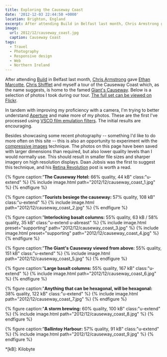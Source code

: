 ```yaml
---
title: Exploring the Causeway Coast
date: '2012-12-03 22:44:50 +0000'
location: Brighton, England
excerpt: After attending Build in Belfast last month, Chris Armstrong gave Ethan Marcotte, Chris Shifflet and myself a tour of the Causeway Coast which, as the name suggests, is home to the famed Giant's Causeway.
image:
  url: 2012/12/causeway_coast.jpg
  caption: Causeway Coast
tags:
  - Travel
  - Photography
  - Responsive design
  - Web
  - Northern Ireland
---
```

After attending [Build][1] in Belfast last month, [Chris Armstrong][2] gave [Ethan Marcotte][3], [Chris Shifflet][4] and myself a tour of the Causeway Coast which, as the name suggests, is home to the famed [Giant's Causeway][5]. Below is a selection of photos I took during our tour. [The full set can be viewed on Flickr][6].

In tandem with improving my proficiency with a camera, I'm trying to better understand [Aperture][7] and make more of my photos. These are the first I've processed using [VSCO film emulation filters][8]. The initial results are encouraging.

Besides showcasing some recent photography -- something I'd like to do more often on this site -- this is also an opportunity to experiment with the [compressive images][9] technique. The photos on this page have been saved with larger dimensions than required, but also lower quality levels than I would normally use. This should result in smaller file sizes and sharper imagery on high resolution displays. Daan Jobsis was the first to suggest this technique, and his [Retina Revolution][10] post is worth a read.

{% figure caption:"**The Causeway Hotel:** 66% quality, 44 kB" class:"u-extend" %}
{% include image.html path="2012/12/causeway_coast_1.jpg" %}
{% endfigure %}

{% figure caption:"**Tourists besiege the causeway:** 57% quality, 108 kB" class:"u-extend" %}
{% include image.html path="2012/12/causeway_coast_2.jpg" %}
{% endfigure %}

{% figure caption:"**Interlocking basalt columns:** 55% quality, 63 kB / 58% quality, 35 kB" class:"u-extend u-abreast" %}
{% include image.html preset="supporting" path="2012/12/causeway_coast_3.jpg" %}
{% include image.html preset="supporting" path="2012/12/causeway_coast_4.jpg" %}
{% endfigure %}

{% figure caption:"**The Giant's Causeway viewed from above:** 55% quality, 151 kB" class:"u-extend" %}
{% include image.html path="2012/12/causeway_coast_5.jpg" %}
{% endfigure %}

{% figure caption:"**Large basalt columns:** 55% quality, 167 kB" class:"u-extend" %}
{% include image.html path="2012/12/causeway_coast_6.jpg" %}
{% endfigure %}

{% figure caption:"**Anything that can be hexagonal, will be hexagonal:** 38% quality, 122 kB" class:"u-extend" %}
{% include image.html path="2012/12/causeway_coast_7.jpg" %}
{% endfigure %}

{% figure caption:"**A storm brewing:** 60% quality, 100 kB" class:"u-extend" %}
{% include image.html path="2012/12/causeway_coast_8.jpg" %}
{% endfigure %}

{% figure caption:"**Ballintoy Harbour:** 57% quality, 91 kB" class:"u-extend" %}
{% include image.html path="2012/12/causeway_coast_9.jpg" %}
{% endfigure %}

[1]: http://2012.buildconf.com/
[2]: http://chris-armstrong.com/
[3]: http://ethanmarcotte.com/
[4]: http://shiflett.org/
[5]: https://en.wikipedia.org/wiki/Giants_Causeway
[6]: https://www.flickr.com/photos/paulrobertlloyd/sets/72157632145059113/
[7]: http://www.apple.com/aperture/
[8]: http://visualsupply.co/film/01/aperture3
[9]: http://www.filamentgroup.com/lab/rwd_img_compression/
[10]: http://blog.netvlies.nl/design-interactie/retina-revolution/

*[kB]: Kilobyte
